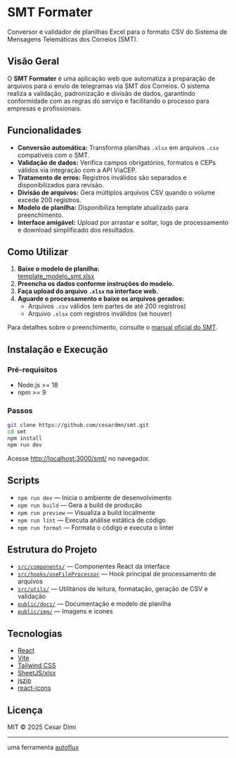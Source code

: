 # SMT Formater

Conversor e validador de planilhas Excel para o formato CSV do Sistema de Mensagens Telemáticas dos Correios (SMT).

## Visão Geral

O **SMT Formater** é uma aplicação web que automatiza a preparação de arquivos para o envio de telegramas via SMT dos Correios. O sistema realiza a validação, padronização e divisão de dados, garantindo conformidade com as regras do serviço e facilitando o processo para empresas e profissionais.

## Funcionalidades

- **Conversão automática:** Transforma planilhas `.xlsx` em arquivos `.csv` compatíveis com o SMT.
- **Validação de dados:** Verifica campos obrigatórios, formatos e CEPs válidos via integração com a API ViaCEP.
- **Tratamento de erros:** Registros inválidos são separados e disponibilizados para revisão.
- **Divisão de arquivos:** Gera múltiplos arquivos CSV quando o volume excede 200 registros.
- **Modelo de planilha:** Disponibiliza template atualizado para preenchimento.
- **Interface amigável:** Upload por arrastar e soltar, logs de processamento e download simplificado dos resultados.

## Como Utilizar

1. **Baixe o modelo de planilha:**  
   [template_modelo_smt.xlsx](public/docs/template_modelo_smt.xlsx)
2. **Preencha os dados conforme instruções do modelo.**
3. **Faça upload do arquivo `.xlsx` na interface web.**
4. **Aguarde o processamento e baixe os arquivos gerados:**
   - Arquivos `.csv` válidos (em partes de até 200 registros)
   - Arquivo `.xlsx` com registros inválidos (se houver)

Para detalhes sobre o preenchimento, consulte o [manual oficial do SMT](public/docs/02_Manual_do_Usuário_-_SMT_2.27_-_Telegrama.pdf).

## Instalação e Execução

### Pré-requisitos

- Node.js >= 18
- npm >= 9

### Passos

```sh
git clone https://github.com/cesardmn/smt.git
cd smt
npm install
npm run dev
```

Acesse [http://localhost:3000/smt/](http://localhost:3000/smt/) no navegador.

## Scripts

- `npm run dev` — Inicia o ambiente de desenvolvimento
- `npm run build` — Gera a build de produção
- `npm run preview` — Visualiza a build localmente
- `npm run lint` — Executa análise estática de código
- `npm run format` — Formata o código e executa o linter

## Estrutura do Projeto

- [`src/components/`](src/components/) — Componentes React da interface
- [`src/hooks/useFileProcessor`](src/hooks/useFileProcessor.jsx) — Hook principal de processamento de arquivos
- [`src/utils/`](src/utils/) — Utilitários de leitura, formatação, geração de CSV e validação
- [`public/docs/`](public/docs/) — Documentação e modelo de planilha
- [`public/img/`](public/img/) — Imagens e ícones

## Tecnologias

- [React](https://react.dev/)
- [Vite](https://vitejs.dev/)
- [Tailwind CSS](https://tailwindcss.com/)
- [SheetJS/xlsx](https://sheetjs.com/)
- [jszip](https://stuk.github.io/jszip/)
- [react-icons](https://react-icons.github.io/react-icons/)

## Licença

MIT © 2025 Cesar Dimi

---

uma ferramenta [autoflux](https://autoflux.app.br/)
